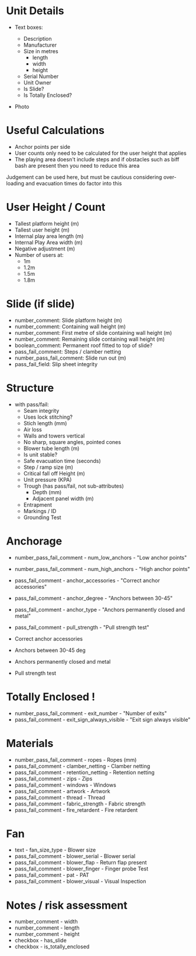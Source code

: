 # Unit Details

- Text boxes:

  - Description
  - Manufacturer
  - Size in metres
    - length
    - width
    - height
  - Serial Number
  - Unit Owner
  - Is Slide?
  - Is Totally Enclosed?

- Photo

# Useful Calculations

- Anchor points per side
- User counts only need to be calculated for the user height that applies
- The playing area doesn't include steps and if obstacles such as biff bash are present then you need to reduce this area

Judgement can be used here, but must be cautious considering over-loading and evacuation times do factor into this

# User Height / Count

- Tallest platform height (m)
- Tallest user height (m)
- Internal play area length (m)
- Internal Play Area width (m)
- Negative adjustment (m)
- Number of users at:
  - 1m
  - 1.2m
  - 1.5m
  - 1.8m

# Slide (if slide)

- number_comment: Slide platform height (m)
- number_comment: Containing wall height (m)
- number_comment: First metre of slide containing wall height (m)
- number_comment: Remaining slide containing wall height (m)
- boolean_comment: Permanent roof fitted to top of slide?
- pass_fail_comment: Steps / clamber netting
- number_pass_fail_comment: Slide run out (m)
- pass_fail_field: Slip sheet integrity

# Structure

- with pass/fail:
  - Seam integrity
  - Uses lock stitching?
  - Stich length (mm)
  - Air loss
  - Walls and towers vertical
  - No sharp, square angles, pointed cones
  - Blower tube length (m)
  - Is unit stable?
  - Safe evacuation time (seconds)
  - Step / ramp size (m)
  - Critical fall off Height (m)
  - Unit pressure (KPA)
  - Trough (has pass/fail, not sub-attributes)
    - Depth (mm)
    - Adjacent panel width (m)
  - Entrapment
  - Markings / ID
  - Grounding Test

# Anchorage

- number_pass_fail_comment - num_low_anchors - "Low anchor points"
- number_pass_fail_comment - num_high_anchors - "High anchor points"
- pass_fail_comment - anchor_accessories - "Correct anchor accessories"
- pass_fail_comment - anchor_degree - "Anchors between 30-45"
- pass_fail_comment - anchor_type - "Anchors permanently closed and metal"
- pass_fail_comment - pull_strength - "Pull strength test"

- Correct anchor accessories
- Anchors between 30-45 deg
- Anchors permanently closed and metal
- Pull strength test

# Totally Enclosed !

- number_pass_fail_comment - exit_number - "Number of exits"
- pass_fail_comment - exit_sign_always_visible - "Exit sign always visible"

# Materials

- number_pass_fail_comment - ropes - Ropes (mm)
- pass_fail_comment - clamber_netting - Clamber netting
- pass_fail_comment - retention_netting - Retention netting
- pass_fail_comment - zips - Zips
- pass_fail_comment - windows - Windows
- pass_fail_comment - artwork - Artwork
- pass_fail_comment - thread - Thread
- pass_fail_comment - fabric_strength - Fabric strength
- pass_fail_comment - fire_retardent - Fire retardent

# Fan

- text - fan_size_type - Blower size
- pass_fail_comment - blower_serial - Blower serial
- pass_fail_comment - blower_flap - Return flap present
- pass_fail_comment - blower_finger - Finger probe Test
- pass_fail_comment - pat - PAT
- pass_fail_comment - blower_visual - Visual Inspection

# Notes / risk assessment

- number_comment - width
- number_comment - length
- number_comment - height
- checkbox - has_slide
- checkbox - is_totally_enclosed
